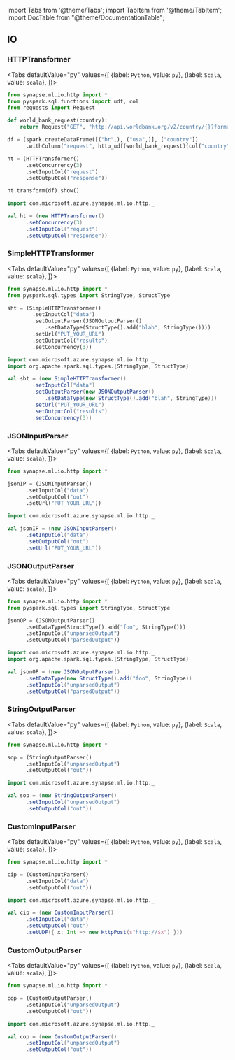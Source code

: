 import Tabs from '@theme/Tabs';
import TabItem from '@theme/TabItem';
import DocTable from "@theme/DocumentationTable";




## IO

### HTTPTransformer

<Tabs
defaultValue="py"
values={[
{label: `Python`, value: `py`},
{label: `Scala`, value: `scala`},
]}>
<TabItem value="py">

<!--pytest-codeblocks:cont-->

```python
from synapse.ml.io.http import *
from pyspark.sql.functions import udf, col
from requests import Request

def world_bank_request(country):
    return Request("GET", "http://api.worldbank.org/v2/country/{}?format=json".format(country))

df = (spark.createDataFrame([("br",), ("usa",)], ["country"])
      .withColumn("request", http_udf(world_bank_request)(col("country"))))

ht = (HTTPTransformer()
      .setConcurrency(3)
      .setInputCol("request")
      .setOutputCol("response"))

ht.transform(df).show()
```

</TabItem>
<TabItem value="scala">

```scala
import com.microsoft.azure.synapse.ml.io.http._

val ht = (new HTTPTransformer()
      .setConcurrency(3)
      .setInputCol("request")
      .setOutputCol("response"))
```

</TabItem>
</Tabs>

<DocTable className="HTTPTransformer"
py="synapse.ml.io.http.html#module-synapse.ml.io.http.HTTPTransformer"
scala="com/microsoft/azure/synapse/ml/io/http/HTTPTransformer.html"
sourceLink="https://github.com/microsoft/SynapseML/blob/master/core/src/main/scala/com/microsoft/azure/synapse/ml/io/http/HTTPTransformer.scala" />


### SimpleHTTPTransformer

<Tabs
defaultValue="py"
values={[
{label: `Python`, value: `py`},
{label: `Scala`, value: `scala`},
]}>
<TabItem value="py">




<!--pytest-codeblocks:cont-->

```python
from synapse.ml.io.http import *
from pyspark.sql.types import StringType, StructType

sht = (SimpleHTTPTransformer()
        .setInputCol("data")
        .setOutputParser(JSONOutputParser()
            .setDataType(StructType().add("blah", StringType())))
        .setUrl("PUT_YOUR_URL")
        .setOutputCol("results")
        .setConcurrency(3))
```

</TabItem>
<TabItem value="scala">

```scala
import com.microsoft.azure.synapse.ml.io.http._
import org.apache.spark.sql.types.{StringType, StructType}

val sht = (new SimpleHTTPTransformer()
        .setInputCol("data")
        .setOutputParser(new JSONOutputParser()
            .setDataType(new StructType().add("blah", StringType)))
        .setUrl("PUT_YOUR_URL")
        .setOutputCol("results")
        .setConcurrency(3))
```

</TabItem>
</Tabs>

<DocTable className="SimpleHTTPTransformer"
py="synapse.ml.io.http.html#module-synapse.ml.io.http.SimpleHTTPTransformer"
scala="com/microsoft/azure/synapse/ml/io/http/SimpleHTTPTransformer.html"
sourceLink="https://github.com/microsoft/SynapseML/blob/master/core/src/main/scala/com/microsoft/azure/synapse/ml/io/http/SimpleHTTPTransformer.scala" />


### JSONInputParser

<Tabs
defaultValue="py"
values={[
{label: `Python`, value: `py`},
{label: `Scala`, value: `scala`},
]}>
<TabItem value="py">




<!--pytest-codeblocks:cont-->

```python
from synapse.ml.io.http import *

jsonIP = (JSONInputParser()
      .setInputCol("data")
      .setOutputCol("out")
      .setUrl("PUT_YOUR_URL"))
```

</TabItem>
<TabItem value="scala">

```scala
import com.microsoft.azure.synapse.ml.io.http._

val jsonIP = (new JSONInputParser()
      .setInputCol("data")
      .setOutputCol("out")
      .setUrl("PUT_YOUR_URL"))
```

</TabItem>
</Tabs>

<DocTable className="JSONInputParser"
py="synapse.ml.io.http.html#module-synapse.ml.io.http.JSONInputParser"
scala="com/microsoft/azure/synapse/ml/io/http/JSONInputParser.html"
sourceLink="https://github.com/microsoft/SynapseML/blob/master/core/src/main/scala/com/microsoft/azure/synapse/ml/io/http/JSONInputParser.scala" />


### JSONOutputParser

<Tabs
defaultValue="py"
values={[
{label: `Python`, value: `py`},
{label: `Scala`, value: `scala`},
]}>
<TabItem value="py">




<!--pytest-codeblocks:cont-->

```python
from synapse.ml.io.http import *
from pyspark.sql.types import StringType, StructType

jsonOP = (JSONOutputParser()
      .setDataType(StructType().add("foo", StringType()))
      .setInputCol("unparsedOutput")
      .setOutputCol("parsedOutput"))
```

</TabItem>
<TabItem value="scala">

```scala
import com.microsoft.azure.synapse.ml.io.http._
import org.apache.spark.sql.types.{StringType, StructType}

val jsonOP = (new JSONOutputParser()
      .setDataType(new StructType().add("foo", StringType))
      .setInputCol("unparsedOutput")
      .setOutputCol("parsedOutput"))
```

</TabItem>
</Tabs>

<DocTable className="JSONOutputParser"
py="synapse.ml.io.http.html#module-synapse.ml.io.http.JSONOutputParser"
scala="com/microsoft/azure/synapse/ml/io/http/JSONOutputParser.html"
sourceLink="https://github.com/microsoft/SynapseML/blob/master/core/src/main/scala/com/microsoft/azure/synapse/ml/io/http/JSONOutputParser.scala" />


### StringOutputParser

<Tabs
defaultValue="py"
values={[
{label: `Python`, value: `py`},
{label: `Scala`, value: `scala`},
]}>
<TabItem value="py">




<!--pytest-codeblocks:cont-->

```python
from synapse.ml.io.http import *

sop = (StringOutputParser()
      .setInputCol("unparsedOutput")
      .setOutputCol("out"))
```

</TabItem>
<TabItem value="scala">

```scala
import com.microsoft.azure.synapse.ml.io.http._

val sop = (new StringOutputParser()
      .setInputCol("unparsedOutput")
      .setOutputCol("out"))
```

</TabItem>
</Tabs>

<DocTable className="StringOutputParser"
py="synapse.ml.io.http.html#module-synapse.ml.io.http.StringOutputParser"
scala="com/microsoft/azure/synapse/ml/io/http/StringOutputParser.html"
sourceLink="https://github.com/microsoft/SynapseML/blob/master/core/src/main/scala/com/microsoft/azure/synapse/ml/io/http/StringOutputParser.scala" />


### CustomInputParser

<Tabs
defaultValue="py"
values={[
{label: `Python`, value: `py`},
{label: `Scala`, value: `scala`},
]}>
<TabItem value="py">




<!--pytest-codeblocks:cont-->

```python
from synapse.ml.io.http import *

cip = (CustomInputParser()
      .setInputCol("data")
      .setOutputCol("out"))
```

</TabItem>
<TabItem value="scala">

```scala
import com.microsoft.azure.synapse.ml.io.http._

val cip = (new CustomInputParser()
      .setInputCol("data")
      .setOutputCol("out")
      .setUDF({ x: Int => new HttpPost(s"http://$x") }))
```

</TabItem>
</Tabs>

<DocTable className="CustomInputParser"
py="synapse.ml.io.http.html#module-synapse.ml.io.http.CustomInputParser"
scala="com/microsoft/azure/synapse/ml/io/http/CustomInputParser.html"
sourceLink="https://github.com/microsoft/SynapseML/blob/master/core/src/main/scala/com/microsoft/azure/synapse/ml/io/http/CustomInputParser.scala" />


### CustomOutputParser

<Tabs
defaultValue="py"
values={[
{label: `Python`, value: `py`},
{label: `Scala`, value: `scala`},
]}>
<TabItem value="py">




<!--pytest-codeblocks:cont-->

```python
from synapse.ml.io.http import *

cop = (CustomOutputParser()
      .setInputCol("unparsedOutput")
      .setOutputCol("out"))
```

</TabItem>
<TabItem value="scala">

```scala
import com.microsoft.azure.synapse.ml.io.http._

val cop = (new CustomOutputParser()
      .setInputCol("unparsedOutput")
      .setOutputCol("out"))
```

</TabItem>
</Tabs>

<DocTable className="CustomOutputParser"
py="synapse.ml.io.http.html#module-synapse.ml.io.http.CustomOutputParser"
scala="com/microsoft/azure/synapse/ml/io/http/CustomOutputParser.html"
sourceLink="https://github.com/microsoft/SynapseML/blob/master/core/src/main/scala/com/microsoft/azure/synapse/ml/io/http/CustomOutputParser.scala" />
